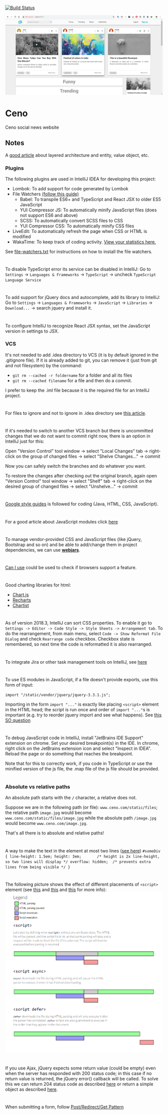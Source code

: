 [![Build Status](https://travis-ci.org/mahozad/ceno.svg?branch=master)](https://travis-ci.org/mahozad/ceno)

![Website preview](docs/screenshot.png)

# Ceno 
Ceno social news website

## Notes

A [good article](https://proandroiddev.com/the-real-repository-pattern-in-android-efba8662b754)
about layered architecture and entity, value object, etc.

### Plugins

The following plugins are used in IntelliJ IDEA for developing this project:
- Lombok: To add support for code generated by Lombok
- File Watchers [(follow this guide)](https://www.jetbrains.com/help/idea/compressing-css.html)
  - Babel: To transpile ES6+ and TypeScript and React JSX to older ES5 JavaScript
  - YUI Compressor JS: To automatically minify JavaScript files (does not support ES6 and above)
  - SCSS: To automatically convert SCSS files to CSS
  - YUI Compressor CSS: To automatically minify CSS files
- LiveEdit: To automatically refresh the page when CSS or HTML is modified
- WakaTime: To keep track of coding activity. [View your statistics here.](https://wakatime.com/dashboard)

See [file-watchers.txt](file-watchers.txt) for instructions on how to install the file watchers.

#

To disable TypeScript error its service can be disabled in IntelliJ:
Go to `Settings` -> `Languages & Frameworks` -> `TypeScript` -> uncheck `TypeScript Language Service`

#

To add support for jQuery docs and autocomplete, add its library to IntelliJ:
Go to `Settings` -> `Languages & Frameworks` -> `JavaScript` -> `Libraries` -> `Download...` -> search jquery and install it.

#

To configure IntelliJ to recognize React JSX syntax, set the JavaScript version in settings to JSX.

### VCS

It's not needed to add .idea directory to VCS (it is by default ignored in the .gitignore file).
If it is already added to git, you can remove it (just from git and not filesystem) by the command:
- `git rm --cached -r foldername` for a folder and all its files
- `git rm --cached filename` for a file
and then do a commit.

I prefer to keep the .iml file because it is the required file for an IntelliJ project.

#

For files to ignore and not to ignore in .idea directory see [this article](https://intellij-support.jetbrains.com/hc/en-us/articles/206544839).

#

If it's needed to switch to another VCS branch but there is uncommitted
changes that we do not want to commit right now, there is an option in IntelliJ just for this:

Open "Version Control" tool window -> select "Local Changes" tab -> right-click on the 
group of changed files -> select "Shelve Changes..." -> commit

Now you can safely switch the branches and do whatever you want.

To restore the changes after checking out the original branch, again open "Version Control" tool window ->
select "Shelf" tab -> right-click on the desired group of changed files -> 
select "Unshelve..." -> commit

#

[Google style guides](https://google.github.io/styleguide/) is followed for coding (Java, HTML, CSS, JavaScript).

#

For a good article about JavaScript modules click [here](https://intellij-support.jetbrains.com/hc/en-us/community/posts/360002146919-The-Significance-of-Modules-in-JavaScript-Applications)

#

To manage vendor-provided CSS and JavaScript files (like jQuery, Bootstrap and so on)
and be able to add/change them in project dependencies, we can use [**webjars**](https://www.webjars.org/all).

#

[Can I use](https://caniuse.com/) could be used to check if browsers support a feature. 

#

Good charting libraries for html:
- [Chart.js](https://github.com/chartjs/Chart.js)
- [Recharts](http://recharts.org/en-US)
- [Chartist](http://gionkunz.github.io/chartist-js/)

#

As of version 2018.3, IntelliJ can sort CSS properties.
To enable it go to `Settings -> Editor -> Code Style -> Style Sheets -> Arrangement tab`.
To do the rearrangement, from main menu, select `Code -> Show Reformat File Dialog` and check `Rearrange code` checkbox.
Checkbox state is remembered, so next time the code is reformatted it is also rearranged.

#

To integrate Jira or other task management tools on IntelliJ, see [here](https://www.jetbrains.com/help/idea/managing-tasks-and-context.html)

#

To use ES modules in JavaScript, if a file doesn't provide exports, use this form of input:

`import "/static/vendor/jquery/jquery-3.3.1.js";`

Importing in the form `import "..."` is exactly like placing `<script>` element in the HTML head;
the script is run once and order of `import "..."`s is important (e.g. try to reorder jquery import and see what happens).
See [this SO question](https://stackoverflow.com/q/41179828)

#

To debug JavaScript code in IntelliJ, install "JetBrains IDE Support" extension on chrome.
Set your desired breakpoint(s) in the IDE.
In chrome, right click on the JetBrains extension icon and select "Inspect in IDEA".
Reload the page or do something that reaches the breakpoint.

Note that for this to correctly work, if you code in TypeScript or use the minified version of the js file, the .map file of the js file should be provided.   

#

### Absolute vs relative paths
An absolute path starts with the **`/`** character, a relative does not.

Suppose we are in the following path (or file): `www.ceno.com/static/files`;
the relative path `image.jpg` would become `www.ceno.com/static/files/image.jpg`
while the absolute path `/image.jpg` would become `www.ceno.com/image.jpg`.

That's all there is to absolute and relative paths!

#

A way to make the text in the element at most two lines ([see here](https://stackoverflow.com/a/11989697))
`
#someDiv {
    line-height: 1.5em;
    height: 3em;       /* height is 2x line-height, so two lines will display */
    overflow: hidden;  /* prevents extra lines from being visible */
}
`

#

The following picture shows the effect of different placements of `<script>` element
(see [this](https://stackoverflow.com/a/24070373)
and [this](https://stackoverflow.com/a/13062316)
and [this](https://stackoverflow.com/a/41809792) for more info):
![`<script>` element placement](docs/script-element-placement.png)

#

If you use Ajax, jQuery expects some return value (could be empty) even when the server has responded with
200 status code; in this case if no return value is returned, the jQuery error() callback will be called.
To solve this we can return 204 status code as described [here](https://stackoverflow.com/a/34832455)
or return a simple object as described [here](https://codingexplained.com/coding/java/spring-framework/returning-empty-json-object-spring-framework).

#

When submitting a form, follow [Post/Redirect/Get Pattern](https://www.baeldung.com/spring-web-flash-attributes#1-postredirectget-pattern)
